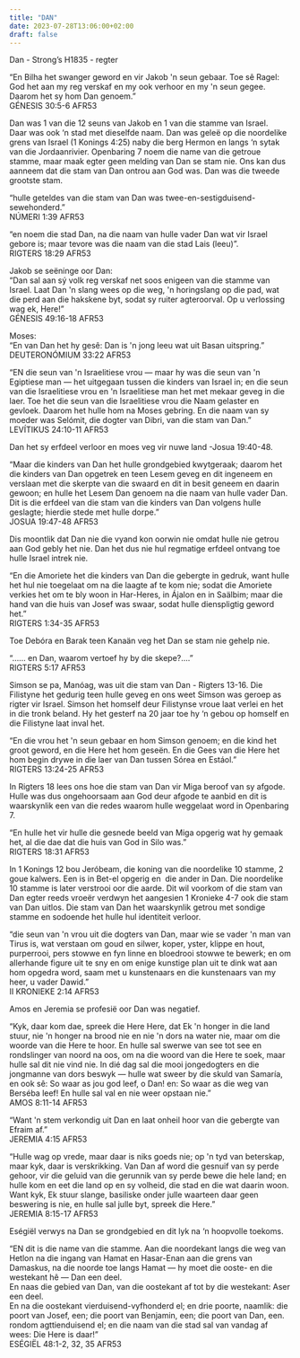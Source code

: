 ```yaml
---
title: "DAN"
date: 2023-07-28T13:06:00+02:00
draft: false
---
```

<html>
 <head></head>
 <body>
  <p>Dan - Strong’s H1835 - regter</p>
  <p>“En Bilha het swanger geword en vir Jakob 'n seun gebaar. Toe sê Ragel: God het aan my reg verskaf en my ook verhoor en my 'n seun gegee. Daarom het sy hom Dan genoem.”<br>‭‭GÉNESIS‬ ‭30‬:‭5‬-‭6‬ ‭AFR53‬‬</p>
  <p>Dan was 1 van die 12 seuns van Jakob en 1 van die stamme van Israel.&nbsp;<br>Daar was ook ‘n stad met dieselfde naam. Dan was geleë op die noordelike grens van Israel (1 Konings 4:25) naby die berg Hermon en langs ‘n sytak van die Jordaanrivier. Openbaring 7 noem die name van die getroue stamme, maar maak egter geen melding van Dan se stam nie. Ons kan dus aanneem dat die stam van Dan ontrou aan God was. Dan was die tweede grootste stam.</p>
  <p>“hulle geteldes van die stam van Dan was twee-en-sestigduisend-sewehonderd.”<br>‭‭NÚMERI‬ ‭1‬:‭39‬ ‭AFR53‬‬</p>
  <p>“en noem die stad Dan, na die naam van hulle vader Dan wat vir Israel gebore is; maar tevore was die naam van die stad Lais (leeu)”.<br>‭‭RIGTERS‬ ‭18‬:‭29‬ ‭AFR53‬‬</p>
  <p>Jakob se seëninge oor Dan:<br>“Dan sal aan sý volk reg verskaf net soos enigeen van die stamme van Israel. Laat Dan 'n slang wees op die weg, 'n horingslang op die pad, wat die perd aan die hakskene byt, sodat sy ruiter agteroorval. Op u verlossing wag ek, Here!”<br>‭‭GÉNESIS‬ ‭49‬:‭16‬-‭18‬ ‭AFR53‬‬</p>
  <p>Moses:<br>“En van Dan het hy gesê: Dan is 'n jong leeu wat uit Basan uitspring.”<br>‭‭DEUTERONÓMIUM‬ ‭33‬:‭22‬ ‭AFR53‬‬</p>
  <p>“EN die seun van 'n Israelitiese vrou — maar hy was die seun van 'n Egiptiese man — het uitgegaan tussen die kinders van Israel in; en die seun van die Israelitiese vrou en 'n Israelitiese man het met mekaar geveg in die laer. Toe het die seun van die Israelitiese vrou die Naam gelaster en gevloek. Daarom het hulle hom na Moses gebring. En die naam van sy moeder was Selómit, die dogter van Dibri, van die stam van Dan.”<br>‭‭LEVÍTIKUS‬ ‭24‬:‭10‬-‭11‬ ‭AFR53‬‬</p>
  <p>Dan het sy erfdeel verloor en moes veg vir nuwe land -Josua 19:40-48.</p>
  <p>“Maar die kinders van Dan het hulle grondgebied kwytgeraak; daarom het die kinders van Dan opgetrek en teen Lesem geveg en dit ingeneem en verslaan met die skerpte van die swaard en dit in besit geneem en daarin gewoon; en hulle het Lesem Dan genoem na die naam van hulle vader Dan. Dit is die erfdeel van die stam van die kinders van Dan volgens hulle geslagte; hierdie stede met hulle dorpe.”<br>‭‭JOSUA‬ ‭19‬:‭47‬-‭48‬ ‭AFR53‬‬</p>
  <p>Dis moontlik dat Dan nie die vyand kon oorwin nie omdat hulle nie getrou aan God gebly het nie. Dan het dus nie hul regmatige erfdeel ontvang toe hulle Israel intrek nie.</p>
  <p>“En die Amoriete het die kinders van Dan die gebergte in gedruk, want hulle het hul nie toegelaat om na die laagte af te kom nie; sodat die Amoriete verkies het om te bly woon in Har-Heres, in Ájalon en in Saälbim; maar die hand van die huis van Josef was swaar, sodat hulle dienspligtig geword het.”<br>‭‭RIGTERS‬ ‭1‬:‭34‬-‭35‬ ‭AFR53‬‬</p>
  <p>Toe Debóra en Barak teen Kanaän veg het Dan se stam nie gehelp nie.</p>
  <p>“…… en Dan, waarom vertoef hy by die skepe?….”<br>‭‭RIGTERS‬ ‭5‬:‭17‬ ‭AFR53‬‬</p>
  <p>Simson se pa, Manóag, was uit die stam van Dan - Rigters 13-16. Die Filistyne het gedurig teen hulle geveg en ons weet Simson was geroep as rigter vir Israel. Simson het homself deur Filistynse vroue laat verlei en het in die tronk beland. Hy het gesterf na 20 jaar toe hy ‘n gebou op homself en die Filistyne laat inval het.</p>
  <p>“En die vrou het 'n seun gebaar en hom Simson genoem; en die kind het groot geword, en die Here het hom geseën. En die Gees van die Here het hom begin drywe in die laer van Dan tussen Sórea en Estáol.”<br>‭‭RIGTERS‬ ‭13‬:‭24‬-‭25‬ ‭AFR53‬‬</p>
  <p>In Rigters 18 lees ons hoe die stam van Dan vir Miga beroof van sy afgode. Hulle was dus ongehoorsaam aan God deur afgode te aanbid en dit is waarskynlik een van die redes waarom hulle weggelaat word in Openbaring 7.</p>
  <p>“En hulle het vir hulle die gesnede beeld van Miga opgerig wat hy gemaak het, al die dae dat die huis van God in Silo was.”<br>‭‭RIGTERS‬ ‭18‬:‭31‬ ‭AFR53‬‬</p>
  <p>In 1 Konings 12 bou Jeróbeam, die koning van die noordelike 10 stamme, 2 goue kalwers. Een is in Bet-el opgerig en &nbsp;die ander in Dan. Die noordelike 10 stamme is later verstrooi oor die aarde. Dit wil voorkom of die stam van Dan egter reeds vroeër verdwyn het aangesien 1 Kronieke 4-7 ook die stam van Dan uitlos. Die stam van Dan het waarskynlik getrou met sondige stamme en sodoende het hulle hul identiteit verloor.</p>
  <p>“die seun van 'n vrou uit die dogters van Dan, maar wie se vader 'n man van Tirus is, wat verstaan om goud en silwer, koper, yster, klippe en hout, purperrooi, pers stowwe en fyn linne en bloedrooi stowwe te bewerk; en om allerhande figure uit te sny en om enige kunstige plan uit te dink wat aan hom opgedra word, saam met u kunstenaars en die kunstenaars van my heer, u vader Dawid.”<br>‭‭II KRONIEKE‬ ‭2‬:‭14‬ ‭AFR53‬‬</p>
  <p>Amos en Jeremia se profesië oor Dan was negatief.</p>
  <p>“Kyk, daar kom dae, spreek die Here Here, dat Ek 'n honger in die land stuur, nie 'n honger na brood nie en nie 'n dors na water nie, maar om die woorde van die Here te hoor. En hulle sal swerwe van see tot see en rondslinger van noord na oos, om na die woord van die Here te soek, maar hulle sal dit nie vind nie. In dié dag sal die mooi jongedogters en die jongmanne van dors beswyk — hulle wat sweer by die skuld van Samaría, en ook sê: So waar as jou god leef, o Dan! en: So waar as die weg van Berséba leef! En hulle sal val en nie weer opstaan nie.”<br>‭‭AMOS‬ ‭8‬:‭11‬-‭14‬ ‭AFR53‬‬</p>
  <p>“Want 'n stem verkondig uit Dan en laat onheil hoor van die gebergte van Efraim af.”<br>‭‭JEREMIA‬ ‭4‬:‭15‬ ‭AFR53‬‬</p>
  <p>“Hulle wag op vrede, maar daar is niks goeds nie; op 'n tyd van beterskap, maar kyk, daar is verskrikking. Van Dan af word die gesnuif van sy perde gehoor, vir die geluid van die gerunnik van sy perde bewe die hele land; en hulle kom en eet die land op en sy volheid, die stad en die wat daarin woon. Want kyk, Ek stuur slange, basiliske onder julle waarteen daar geen beswering is nie, en hulle sal julle byt, spreek die Here.”<br>‭‭JEREMIA‬ ‭8‬:‭15‬-‭17‬ ‭AFR53‬‬</p>
  <p>Eségiël verwys na Dan se grondgebied en dit lyk na ‘n hoopvolle toekoms.</p>
  <p>“EN dit is die name van die stamme. Aan die noordekant langs die weg van Hetlon na die ingang van Hamat en Hasar-Enan aan die grens van Damaskus, na die noorde toe langs Hamat — hy moet die ooste- en die westekant hê — Dan een deel.&nbsp;<br>En naas die gebied van Dan, van die oostekant af tot by die westekant: Aser een deel.&nbsp;<br>En na die oostekant vierduisend-vyfhonderd el; en drie poorte, naamlik: die poort van Josef, een; die poort van Benjamin, een; die poort van Dan, een.<br>rondom agttienduisend el; en die naam van die stad sal van vandag af wees: Die Here is daar!”<br>‭‭ESÉGIËL‬ ‭48‬:‭1‬-‭2‬, ‭32‬, ‭35‬ ‭AFR53‬‬</p>
  <p>&nbsp;</p>
  <p>&nbsp;</p>
 </body>
</html>